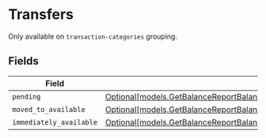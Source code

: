 # Transfers

Only available on `transaction-categories` grouping.


## Fields

| Field                                                                                                                                                                                                  | Type                                                                                                                                                                                                   | Required                                                                                                                                                                                               | Description                                                                                                                                                                                            |
| ------------------------------------------------------------------------------------------------------------------------------------------------------------------------------------------------------ | ------------------------------------------------------------------------------------------------------------------------------------------------------------------------------------------------------ | ------------------------------------------------------------------------------------------------------------------------------------------------------------------------------------------------------ | ------------------------------------------------------------------------------------------------------------------------------------------------------------------------------------------------------ |
| `pending`                                                                                                                                                                                              | [Optional[models.GetBalanceReportBalancesResponse200ApplicationHalPlusJSONResponseBodyTotalsPending]](../models/getbalancereportbalancesresponse200applicationhalplusjsonresponsebodytotalspending.md) | :heavy_minus_sign:                                                                                                                                                                                     | N/A                                                                                                                                                                                                    |
| `moved_to_available`                                                                                                                                                                                   | [Optional[models.GetBalanceReportBalancesResponse200ApplicationHalPlusJSONMovedToAvailable]](../models/getbalancereportbalancesresponse200applicationhalplusjsonmovedtoavailable.md)                   | :heavy_minus_sign:                                                                                                                                                                                     | N/A                                                                                                                                                                                                    |
| `immediately_available`                                                                                                                                                                                | [Optional[models.GetBalanceReportBalancesResponse200ApplicationHalPlusJSONImmediatelyAvailable]](../models/getbalancereportbalancesresponse200applicationhalplusjsonimmediatelyavailable.md)           | :heavy_minus_sign:                                                                                                                                                                                     | N/A                                                                                                                                                                                                    |
